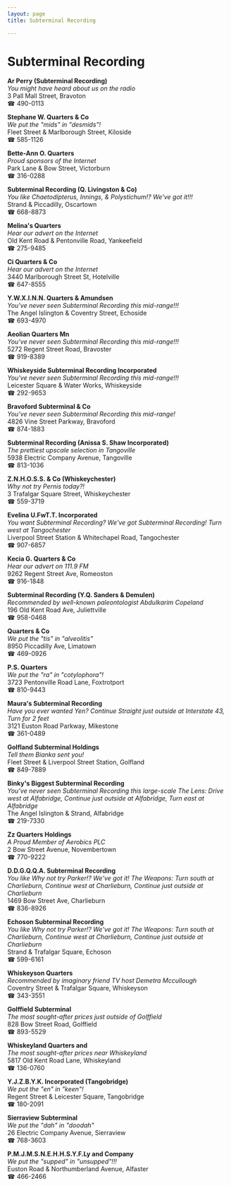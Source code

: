 ```yaml
---
layout: page 
title: Subterminal Recording

---
```



# Subterminal Recording


 **Ar Perry (Subterminal Recording)**  
_You might have heard about us on the radio_  
3 Pall Mall Street, Bravoton  
☎ 490-0113

**Stephane W. Quarters & Co**  
_We put the "mids" in "desmids"!_  
Fleet Street & Marlborough Street, Kiloside  
☎ 585-1126

**Bette-Ann O. Quarters**  
_Proud sponsors of the Internet_  
Park Lane & Bow Street, Victorburn  
☎ 316-0288

**Subterminal Recording (Q. Livingston & Co)**  
_You like Chaetodipterus, Innings, & Polystichum!? We've got it!!!_  
Strand & Piccadilly, Oscartown  
☎ 668-8873

**Melina's Quarters**  
_Hear our advert on the Internet_  
Old Kent Road & Pentonville Road, Yankeefield  
☎ 275-9485

**Ci Quarters & Co**  
_Hear our advert on the Internet_  
3440 Marlborough Street St, Hotelville  
☎ 647-8555

**Y.W.X.I.N.N. Quarters & Amundsen**  
_You've never seen Subterminal Recording this mid-range!!!_  
The Angel Islington & Coventry Street, Echoside  
☎ 693-4970

**Aeolian Quarters Mn**  
_You've never seen Subterminal Recording this mid-range!!!_  
5272 Regent Street Road, Bravoster  
☎ 919-8389

**Whiskeyside Subterminal Recording Incorporated**  
_You've never seen Subterminal Recording this mid-range!!!_  
Leicester Square & Water Works, Whiskeyside  
☎ 292-9653

**Bravoford Subterminal & Co**  
_You've never seen Subterminal Recording this mid-range!_  
4826 Vine Street Parkway, Bravoford  
☎ 874-1883

**Subterminal Recording (Anissa S. Shaw Incorporated)**  
_The prettiest upscale selection in Tangoville_  
5938 Electric Company Avenue, Tangoville  
☎ 813-1036

**Z.N.H.O.S.S. & Co (Whiskeychester)**  
_Why not try Pernis today?!_  
3 Trafalgar Square Street, Whiskeychester  
☎ 559-3719

**Evelina U.FwT.T. Incorporated**  
_You want Subterminal Recording? We've got Subterminal Recording! 
Turn west at Tangochester_  
Liverpool Street Station & Whitechapel Road, Tangochester  
☎ 907-6857

**Kecia G. Quarters & Co**  
_Hear our advert on 111.9 FM_  
9262 Regent Street Ave, Romeoston  
☎ 916-1848

**Subterminal Recording (Y.Q. Sanders & Demulen)**  
_Recommended by well-known paleontologist Abdulkarim Copeland_  
196 Old Kent Road Ave, Juliettville  
☎ 958-0468

**Quarters & Co**  
_We put the "tis" in "alveolitis"_  
8950 Piccadilly Ave, Limatown  
☎ 469-0926

**P.S. Quarters**  
_We put the "ra" in "cotylophora"!_  
3723 Pentonville Road Lane, Foxtrotport  
☎ 810-9443

**Maura's Subterminal Recording**  
_Have you ever wanted Yen? 
Continue Straight just outside at Interstate 43, Turn for 2 feet_  
3121 Euston Road Parkway, Mikestone  
☎ 361-0489

**Golfland Subterminal Holdings**  
_Tell them Bianka sent you!_  
Fleet Street & Liverpool Street Station, Golfland  
☎ 849-7889

**Binky's Biggest Subterminal Recording**  
_You've never seen Subterminal Recording this large-scale 
The Lens: Drive west at Alfabridge, Continue just outside at Alfabridge, Turn east at Alfabridge_  
The Angel Islington & Strand, Alfabridge  
☎ 219-7330

**Zz Quarters Holdings**  
_A Proud Member of Aerobics PLC_  
2 Bow Street Avenue, Novembertown  
☎ 770-9222

**D.D.G.Q.Q.A. Subterminal Recording**  
_You like Why not try Parker!? We've got it! 
The Weapons: Turn south at Charlieburn, Continue west at Charlieburn, Continue just outside at Charlieburn_  
1469 Bow Street Ave, Charlieburn  
☎ 836-8926

**Echoson Subterminal Recording**  
_You like Why not try Parker!? We've got it! 
The Weapons: Turn south at Charlieburn, Continue west at Charlieburn, Continue just outside at Charlieburn_  
Strand & Trafalgar Square, Echoson  
☎ 599-6161

**Whiskeyson Quarters**  
_Recommended by imaginary friend TV host Demetra Mccullough_  
Coventry Street & Trafalgar Square, Whiskeyson  
☎ 343-3551

**Golffield Subterminal**  
_The most sought-after prices just outside of Golffield_  
828 Bow Street Road, Golffield  
☎ 893-5529

**Whiskeyland Quarters and**  
_The most sought-after prices near Whiskeyland_  
5817 Old Kent Road Lane, Whiskeyland  
☎ 136-0760

**Y.J.Z.B.Y.K. Incorporated (Tangobridge)**  
_We put the "en" in "keen"!_  
Regent Street & Leicester Square, Tangobridge  
☎ 180-2091

**Sierraview Subterminal**  
_We put the "dah" in "doodah"_  
26 Electric Company Avenue, Sierraview  
☎ 768-3603

**P.M.J.M.S.N.E.H.H.S.Y.F.Ly and Company**  
_We put the "supped" in "unsupped"!!!_  
Euston Road & Northumberland Avenue, Alfaster  
☎ 466-2466

